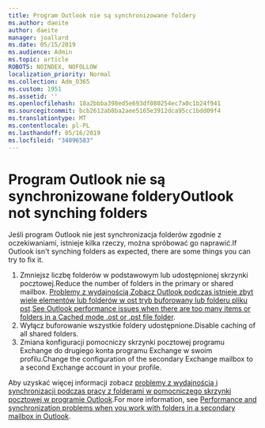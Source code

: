 ```yaml
---
title: Program Outlook nie są synchronizowane foldery
ms.author: daeite
author: daeite
manager: joallard
ms.date: 05/15/2019
ms.audience: Admin
ms.topic: article
ROBOTS: NOINDEX, NOFOLLOW
localization_priority: Normal
ms.collection: Adm_O365
ms.custom: 1951
ms.assetid: ''
ms.openlocfilehash: 18a2bbba398ed5e693df080254ec7a0c1b24f941
ms.sourcegitcommit: bcb2612ab8ba2aee5165e3912dca95cc1bdd09f4
ms.translationtype: MT
ms.contentlocale: pl-PL
ms.lasthandoff: 05/16/2019
ms.locfileid: "34096583"
---
```

# <a name="outlook-not-synching-folders"></a><span data-ttu-id="8e255-102">Program Outlook nie są synchronizowane foldery</span><span class="sxs-lookup"><span data-stu-id="8e255-102">Outlook not synching folders</span></span>

<span data-ttu-id="8e255-103">Jeśli program Outlook nie jest synchronizacja folderów zgodnie z oczekiwaniami, istnieje kilka rzeczy, można spróbować go naprawić.</span><span class="sxs-lookup"><span data-stu-id="8e255-103">If Outlook isn't synching folders as expected, there are some things you can try to fix it.</span></span>

1. <span data-ttu-id="8e255-104">Zmniejsz liczbę folderów w podstawowym lub udostępnionej skrzynki pocztowej.</span><span class="sxs-lookup"><span data-stu-id="8e255-104">Reduce the number of folders in the primary or shared mailbox.</span></span> <span data-ttu-id="8e255-105">[Problemy z wydajnością Zobacz Outlook podczas istnieje zbyt wiele elementów lub folderów w ost tryb buforowany lub folderu pliku pst](https://support.microsoft.com/help/2768656).</span><span class="sxs-lookup"><span data-stu-id="8e255-105">[See Outlook performance issues when there are too many items or folders in a Cached mode .ost or .pst file folder](https://support.microsoft.com/help/2768656).</span></span>
2. <span data-ttu-id="8e255-106">Wyłącz buforowanie wszystkie foldery udostępnione.</span><span class="sxs-lookup"><span data-stu-id="8e255-106">Disable caching of all shared folders.</span></span>
3. <span data-ttu-id="8e255-107">Zmiana konfiguracji pomocniczy skrzynki pocztowej programu Exchange do drugiego konta programu Exchange w swoim profilu.</span><span class="sxs-lookup"><span data-stu-id="8e255-107">Change the configuration of the secondary Exchange mailbox to a second Exchange account in your profile.</span></span>
 
<span data-ttu-id="8e255-108">Aby uzyskać więcej informacji zobacz [problemy z wydajnością i synchronizacji podczas pracy z folderami w pomocniczego skrzynki pocztowej w programie Outlook](https://support.microsoft.com/help/3115602).</span><span class="sxs-lookup"><span data-stu-id="8e255-108">For more information, see [Performance and synchronization problems when you work with folders in a secondary mailbox in Outlook](https://support.microsoft.com/help/3115602).</span></span>